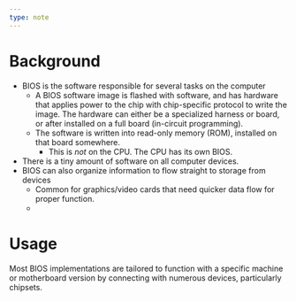 ```yaml
---
type: note
---
```

# Background
- BIOS is the software responsible for several tasks on the computer
	- A BIOS software image is flashed with software, and has hardware that applies power to the chip with chip-specific protocol to write the image. The hardware can either be a specialized harness or board, or after installed on a full board (in-circuit programming). 
	- The software is written into read-only memory (ROM), installed on that board somewhere. 
		- This is *not* on the CPU. The CPU has its own BIOS.
- There is a tiny amount of software on all computer devices. 
- BIOS can also organize information to flow straight to storage from devices
	- Common for graphics/video cards that need quicker data flow for proper function.
	- 
# Usage
Most BIOS implementations are tailored to function with a specific machine or motherboard version by connecting with numerous devices, particularly chipsets. 